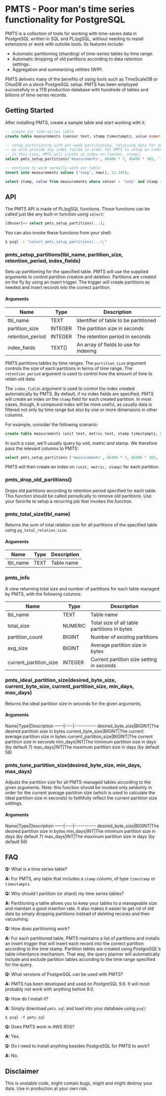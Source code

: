 # PMTS - Poor man's time series functionality for PostgreSQL

PMTS is a collection of tools for working with time-series data in PostgreSQL written in SQL and PL/pgSQL, without needing to install extensions or work with outside tools. Its features include:

- Automatic partitioning (sharding) of time-series tables by time range.
- Automatic dropping of old partitions according to data retention settings.
- Aggregation and summarizing utilities (WIP).

PMTS delivers many of the benefits of using tools such as TimeScaleDB or CitusDB on a stock PostgreSQL setup. PMTS has been employed successfuly in a 1TB production database with hundreds of tables and billions of time-series records.

## Getting Started

After installing PMTS, create a sample table and start working with it.

```SQL
-- create our time-series table
create table measurements (sensor text, stamp timestamptz, value numeric);

-- setup partitioning with per-week partitioning, retaining data for one year.
-- we also provide any index fields in order for PMTS to setup an index on relevant columns.
-- in this case, PMTS will create an index on (sensor, stamp).
select pmts_setup_partitions('measurements', 86400 * 7, 86400 * 365, '{sensor}');

-- continue to work normally with our table
insert into measurements values ('temp', now(), 12.345);

select stamp, value from measurements where sensor = 'temp' and stamp >= now() - interval '1 month';
```
## API

The PMTS API is made of PL/pgSQL functions. Those functions can be called just like any built-in function using `select`:

```SQL
[dbuser]=> select pmts_setup_partitions(...);
```

You can also invoke these functions from your shell:

```bash
$ psql -c "select pmts_setup_partitions(...);"
```

### pmts_setup_partitions(tbl_name, partition_size, retention_period, index_fields)

Sets up partitioning for the specified table. PMTS will use the supplied arguments to control partition creation and deletion. Partitions are created on the fly by using an insert trigger. The trigger will create partitions as needed and insert records into the correct partition.

#### Arguments

Name|Type|Description
----|----|-----------
tbl_name|TEXT|Identifier of table to be partitioned
partition_size|INTEGER|The partition size in seconds
retention_period|INTEGER|The retention period in seconds
index_fields|TEXT[]|An array of fields to use for indexing

PMTS partitions tables by time ranges. The `partition_size` argument controls the size of each partitions in terms of time range. The `retention_period` argument is used to control how the amount of time to retain old data.

The `index_fields` argument is used to control the index created automatically by PMTS. By default, if no index fields are specified, PMTS will create an index on the `stamp` field for each created partition. In most cases, though, A compound index will be more useful, as usually data is filtered not only by time range but also by one or more dimensions in other columns.

For example, consider the following scenario:

```SQL
create table measurements (unit text, metric text, stamp timestamptz, value numeric);
```

In such a case, we'll usually query by unit, metric *and* stamp. We therefore pass the relevant columns to PMTS:

```SQL
select pmts_setup_partitions ('measurements', 86400 * 7, 86400 * 365, '{unit, metric}');
```

PMTS will then create an index on `(unit, metric, stamp)` for each partition.

### pmts_drop_old_partitions()

Drops old partitions according to retention period specified for each table. This function should be called periodically to remove old partitions. Use your favorite to setup a recurring job that invokes the function.

### pmts_total_size(tbl_name)

Returns the sum of total relation size for all partitions of the specified table using `pg_total_relation_size`.

#### Arguments

Name|Type|Description
----|----|-----------
tbl_name|TEXT|Table name

### pmts_info

A view returning total size and number of partitions for each table managed by PMTS, with the following columns:

Name|Type|Description
----|----|-----------
tbl_name|TEXT|Table name
total_size|NUMERIC|Total size of all table partitions in bytes
partition_count|BIGINT|Number of existing partitions
avg_size|BIGINT|Average partition size in bytes
current_partition_size|INTEGER|Current partition size setting in seconds

### pmts_ideal_partition_size(desired_byte_size, current_byte_size, current_partition_size, min_days, max_days)

Returns the ideal partition size in seconds for the given arguments.

#### Arguments

 Name|Type|Description
 ––––|----|-----------
desired_byte_size|BIGINT|The desired partition size in bytes
current_byte_size|BIGINT|The current average partition size in bytes
current_partition_size|BIGINT|The current partition size in seconds
min_days|INT|The minimum partition size in days (by default 7)
max_days|INT|The maximum partition size in days (by default 56)

### pmts_tune_partition_size(desired_byte_size, min_days, max_days)

Adjusts the partition size for all PMTS-managed tables according to the given arguments. Note: this function should be invoked only seldomly in order for the current average partition size (which is used to calculate the ideal partition size in seconds) to faithfully reflect the current partition size settings.

#### Arguments

 Name|Type|Description
 ––––|----|-----------
desired_byte_size|BIGINT|The desired partition size in bytes
min_days|INT|The minimum partition size in days (by default 7)
max_days|INT|The maximum partition size in days (by default 56)

## FAQ

**Q:** What is a time series table?

**A:** For PMTS, any table that includes a `stamp` column, of type `timestamp` or `timestamptz`.

**Q:** Why should I partition (or shard) my time series tables?

**A:** Partitioning a table allows you to keep your tables to a manageable size and maintain a good insertion rate. It also makes it easier to get rid of old data by simply dropping partitions instead of deleting recores and then vacuuming.

**Q:** How does partitioning work?

**A:** For each partitioned table, PMTS maintains a list of partitions and installs an insert trigger that will insert each record into the correct partition according to the time stamp. Partition tables are created using PostgreSQL's table inheritance mechanism. That way, the query planner will automatically include and exclude partition tables according to the time range specified for the query.

**Q:** What versions of PostgreSQL can be used with PMTS?

**A:** PMTS has been developed and used on PostgreSQL 9.6. It will most probably not work with anything before 9.0.

**Q:** How do I install it?

**A:** Simply download `pmts.sql` and load into your database using `psql`:

    $ psql -f pmts.sql

**Q:** Does PMTS work in AWS RDS?

**A:** Yes.

**Q:** Do I need to install anything besides PostgreSQL for PMTS to work?

**A:** No.

## Disclaimer

This is unstable code, might contain bugs, might  and might destroy your data. Use in production at your own risk.


